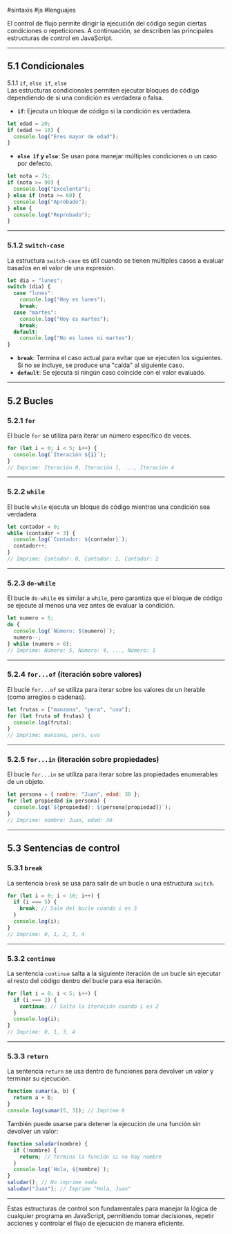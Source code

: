 #sintaxis #js #lenguajes 

El control de flujo permite dirigir la ejecución del código según ciertas condiciones o repeticiones. A continuación, se describen las principales estructuras de control en JavaScript.  

---

## 5.1 Condicionales  

5.1.1 `if`, `else if`, `else`  
Las estructuras condicionales permiten ejecutar bloques de código dependiendo de si una condición es verdadera o falsa.  

- **`if`**: Ejecuta un bloque de código si la condición es verdadera.  
```javascript
let edad = 20;
if (edad >= 18) {
  console.log("Eres mayor de edad");
}
```  

- **`else if` y `else`**: Se usan para manejar múltiples condiciones o un caso por defecto.  
```javascript
let nota = 75;
if (nota >= 90) {
  console.log("Excelente");
} else if (nota >= 60) {
  console.log("Aprobado");
} else {
  console.log("Reprobado");
}
```  

---

### 5.1.2 `switch-case`  
La estructura `switch-case` es útil cuando se tienen múltiples casos a evaluar basados en el valor de una expresión.  

```javascript
let dia = "lunes";
switch (dia) {
  case "lunes":
    console.log("Hoy es lunes");
    break;
  case "martes":
    console.log("Hoy es martes");
    break;
  default:
    console.log("No es lunes ni martes");
}
```  
- **`break`**: Termina el caso actual para evitar que se ejecuten los siguientes. Si no se incluye, se produce una "caída" al siguiente caso.  
- **`default`**: Se ejecuta si ningún caso coincide con el valor evaluado.  

---

## 5.2 Bucles  

### 5.2.1 `for`  
El bucle `for` se utiliza para iterar un número específico de veces.  

```javascript
for (let i = 0; i < 5; i++) {
  console.log(`Iteración ${i}`);
}
// Imprime: Iteración 0, Iteración 1, ..., Iteración 4
```  

---

### 5.2.2 `while`  
El bucle `while` ejecuta un bloque de código mientras una condición sea verdadera.  

```javascript
let contador = 0;
while (contador < 3) {
  console.log(`Contador: ${contador}`);
  contador++;
}
// Imprime: Contador: 0, Contador: 1, Contador: 2
```  

---

### 5.2.3 `do-while`  
El bucle `do-while` es similar a `while`, pero garantiza que el bloque de código se ejecute al menos una vez antes de evaluar la condición.  

```javascript
let numero = 5;
do {
  console.log(`Número: ${numero}`);
  numero--;
} while (numero > 0);
// Imprime: Número: 5, Número: 4, ..., Número: 1
```  

---

### 5.2.4 `for...of` (iteración sobre valores)  
El bucle `for...of` se utiliza para iterar sobre los valores de un iterable (como arreglos o cadenas).  

```javascript
let frutas = ["manzana", "pera", "uva"];
for (let fruta of frutas) {
  console.log(fruta);
}
// Imprime: manzana, pera, uva
```  

---

### 5.2.5 `for...in` (iteración sobre propiedades)  
El bucle `for...in` se utiliza para iterar sobre las propiedades enumerables de un objeto.  

```javascript
let persona = { nombre: "Juan", edad: 30 };
for (let propiedad in persona) {
  console.log(`${propiedad}: ${persona[propiedad]}`);
}
// Imprime: nombre: Juan, edad: 30
```  

---

## 5.3 Sentencias de control  

### 5.3.1 `break`  
La sentencia `break` se usa para salir de un bucle o una estructura `switch`.  

```javascript
for (let i = 0; i < 10; i++) {
  if (i === 5) {
    break; // Sale del bucle cuando i es 5
  }
  console.log(i);
}
// Imprime: 0, 1, 2, 3, 4
```  

---

### 5.3.2 `continue`  
La sentencia `continue` salta a la siguiente iteración de un bucle sin ejecutar el resto del código dentro del bucle para esa iteración.  

```javascript
for (let i = 0; i < 5; i++) {
  if (i === 2) {
    continue; // Salta la iteración cuando i es 2
  }
  console.log(i);
}
// Imprime: 0, 1, 3, 4
```  

---

### 5.3.3 `return`  
La sentencia `return` se usa dentro de funciones para devolver un valor y terminar su ejecución.  

```javascript
function sumar(a, b) {
  return a + b;
}
console.log(sumar(5, 3)); // Imprime 8
```  

También puede usarse para detener la ejecución de una función sin devolver un valor:  
```javascript
function saludar(nombre) {
  if (!nombre) {
    return; // Termina la función si no hay nombre
  }
  console.log(`Hola, ${nombre}`);
}
saludar(); // No imprime nada
saludar("Juan"); // Imprime "Hola, Juan"
```  

---

Estas estructuras de control son fundamentales para manejar la lógica de cualquier programa en JavaScript, permitiendo tomar decisiones, repetir acciones y controlar el flujo de ejecución de manera eficiente.
